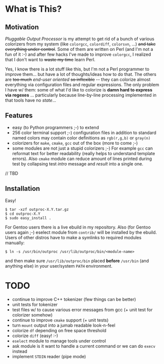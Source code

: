 What is This?
=============

Motivation
----------

_Pluggable Output Processor_ is my attempt to get rid of a bunch of various colorizers
from my system (like `colorgcc`, `colordiff`, `colorsvn`, ...) <del>and take everything under control</del>.
Some of them are written on Perl (and I'm not a fun of it :-) and after few hacks I've made to improve
`colorgcc`, I realized that I don't want to <del>waste my time</del> learn Perl.


Yes, I know there is a lot stuff like this, but I'm not a Perl programmer to improve them...
but have a lot of thoughts/ideas how to do that. The others are <del>too much</del>  _end-user oriented_ 
<del>so inflexible</del> -- they can colorize almost everything via configuration files and regular expressions. 
The only problem I have w/ them:
some of what I'd like to colorize is **damn hard to express via regexes** ... particularly because
line-by-line processing implemented in that tools have no _state_...


Features
--------

* easy (to Python programmers ;-) to extend
* 256 color terminal support ;-) configuration files in addition to standard named colors
  may contain color definitions as `rgb(r,g,b)` or `gray(n)`
* colorizers for `make`, `cmake`, `gcc` out of the box (more to come ;-)
* some modules are not just a stupid colorizers ;-) For example `gcc` can reformat text for
  better readability (really helps to understand template errors). Also `cmake` module can reduce
  amount of lines printed during test by collapsing test _intro_ message and _result_ into a single one.

// TBD


Installation
------------

Easy!

    $ tar -xzf outproc-X.Y.tar.gz
    $ cd outproc-X.Y
    $ sudo easy_install .

For Gentoo users there is a live ebuild in my repository. Also (for Gentoo users again ;-) eselect 
module from `contrib/` will be installed by the ebuild. Users of other distros have to make a symlinks 
to required modules manually:

    $ ln -s /usr/bin/outproc /usr/lib/outproc/bin/<module-name>

and then make sure `/usr/lib/outproc/bin` placed __before__ `/usr/bin` (and anything else) in your 
user/system `PATH` environment.


TODO
====

* continue to improve C++ tokenizer (few things can be better)
* unit tests for tokenizer
* test files w/ to cause various error messages from gcc (+ unit test for colorizer somehow)
* continue to improve `cmake` support (+ unit tests)
* turn `mount` output into a jumab readable look-n-feel
* colorize `df` depending on free space threshold
* colorize `diff` (easy! :-)
* `eselect` module to manage tools under control
* ask module is it want to handle a current command or we can do `execv` instead
* implement `STDIN` reader (pipe mode)
